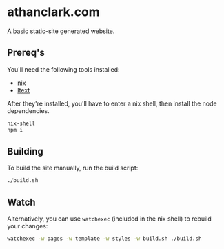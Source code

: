 # athanclark.com

A basic static-site generated website.

## Prereq's

You'll need the following tools installed:

- [nix](https://nixos.org/download)
- [ltext](https://ltext.github.io/)

After they're installed, you'll have to enter a nix shell, then install the node
dependencies.

```bash
nix-shell
npm i
```

## Building

To build the site manually, run the build script:

```bash
./build.sh
```

## Watch

Alternatively, you can use `watchexec` (included in the nix shell) to rebuild your
changes:

```bash
watchexec -w pages -w template -w styles -w build.sh ./build.sh
```
